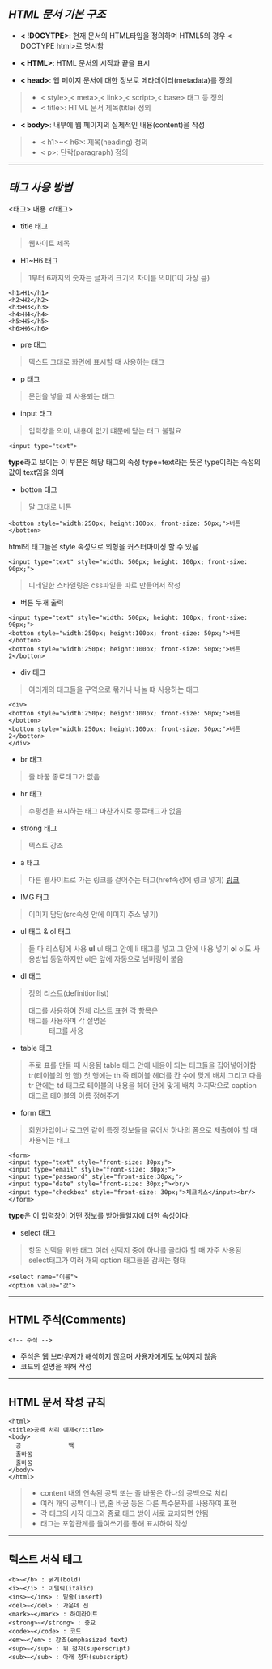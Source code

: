 ***HTML 문서 기본 구조***
----------------------------
- **< !DOCYTPE>**: 현재 문서의 HTML타입을 정의하며 HTML5의 경우 < DOCTYPE html>로 명시함

- **< HTML>**: HTML 문서의 시작과 끝을 표시

- **< head>**: 웹 페이지 문서에 대한 정보로 메타데이터(metadata)를 정의
>- < style>,< meta>,< link>,< script>,< base> 태그 등 정의
>- < title>: HTML 문서 제목(title) 정의

- **< body>**: 내부에 웹 페이지의 실제적인 내용(content)을 작성
>- < h1>~< h6>: 제목(heading) 정의
>- < p>: 단락(paragraph) 정의

***

***태그 사용 방법***
------------------------
<태그> 내용 </태그>

- title 태그
>웹사이트 제목

- H1~H6 태그
>1부터 6까지의 숫자는 글자의 크기의 차이를 의미(1이 가장 큼)
```
<h1>H1</h1>
<h2>H2</h2>
<h3>H3</h3>
<h4>H4</h4>
<h5>H5</h5>
<h6>H6</h6>
```

- pre 태그
>텍스트 그대로 화면에 표시할 때 사용하는 태그

- p 태그
>문단을 넣을 때 사용되는 태그

- input 태그
>입력창을 의미, 내용이 없기 떄문에 닫는 태그 불필요

```
<input type="text">
```

**type**라고 보이는 이 부분은 해당 태그의 속성
type=text라는 뜻은 type이라는 속성의 값이 text임을 의미

- botton 태그
>말 그대로 버튼
```
<botton style="width:250px; height:100px; front-size: 50px;">버튼</botton>
```

  html의 태그들은 style 속성으로 외형을 커스터마이징 할 수 있음
 ```
 <input type="text" style="width: 500px; height: 100px; front-sixe: 90px;">
 ```
 >디테일한 스타일링은 css파일을 따로 만들어서 작성

- 버튼 두개 출력
 ```
 <input type="text" style="width: 500px; height: 100px; front-sixe: 90px;">
 <botton style="width:250px; height:100px; front-size: 50px;">버튼</botton>
 <botton style="width:250px; height:100px; front-size: 50px;">버튼2</botton>
 ```

 - div 태그
 >여러개의 태그들을 구역으로 묶거나 나눌 떄 사용하는 태그
  ```
  <div>
  <botton style="width:250px; height:100px; front-size: 50px;">버튼</botton>
  <botton style="width:250px; height:100px; front-size: 50px;">버튼2</botton>
  </div>
  ```

  - br 태그
 >줄 바꿈
 >종료태그가 없음

 - hr 태그
 >수평선을 표시하는 태그
 >마찬가지로 종료태그가 없음
  
  - strong 태그
 >텍스트 강조

 - a 태그
 >다른 웹사이트로 가는 링크를 걸어주는 태그(href속성에 링크 넣기)
 ><a href="링크 주소">링크</a>

 - IMG 태그
 >이미지 담당(src속성 안에 이미지 주소 넣기)

 - ul 태그 & ol 태그
 >둘 다 리스팅에 사용
 > **ul** ul 태그 안에 li 태그를 넣고 그 안에 내용 넣기
 > **ol** ol도 사용방법 동일하지만 ol은 앞에 자동으로 넘버링이 붙음

 - dl 태그
 >정의 리스트(definitionlist)
 ><dl>태그를 사용하여 전체 리스트 표현
 >각 항목은 <dt> 태그를 사용하며 각 설명은 <dd>태그를 사용
 
 - table 태그
 >주로 표를 만들 때 사용됨
 > table 태그 안에 내용이 되는 태그들을 집어넣어야함
 > tr(테이블의 한 행)
 > 첫 행에는 th 즉 테이블 헤더를 칸 수에 맞게 배치
 > 그리고 다음 tr 안에는 td 태그로 테이블의 내용을 헤더 칸에 맞게 배치
 > 마지막으로 caption 태그로 테이블의 이름 정해주기

 - form 태그
  >회원가입이나 로그인 같이 특정 정보들을 묶어서 하나의 폼으로 제출해야 할 때 사용되는 태그
   ```
   <form>
   <input type="text" style="front-size: 30px;">
   <input type="email" style="front-size: 30px;">
   <input type="password" style="front-size:30px;">
   <input type="date" style="front-size: 30px;"><br/>
   <input type="checkbox" style="front-size: 30px;">체크박스</input><br/>
   </form>
   ```
  **type**은 이 입력창이 어떤 정보를 받아들일지에 대한 속성이다.

 - select 태그
 >항목 선택을 위한 태그
 >여러 선택지 중에 하나를 골라야 할 때 자주 사용됨
 >select태그가 여러 개의 option 태그들을 감싸는 형태
 ```
 <select name="이름">
 <option value="값">
 ```

***

**HTML 주석(Comments)**
-------------------------
```
<!-- 주석 -->
```
- 주석은 웹 브라우저가 해석하지 않으며 사용자에게도 보여지지 않음
- 코드의 설명을 위해 작성

***

**HTML 문서 작성 규칙**
------------------------
```
<html>
<title>공백 처리 예제</title>
<body>
  공             백
  줄바꿈
  줄바꿈
</body>
</html>
```
>- content 내의 연속된 공백 또는 줄 바꿈은 하나의 공백으로 처리
>- 여러 개의 공백이나 탭,줄 바꿈 등은 다른 특수문자를 사용하여 표현
>- 각 태그의 시작 태그와 종료 태그 쌍이 서로 교차되면 안됨
>- 태그는 포함관계를 들여쓰기를 통해 표시하여 작성

***

**텍스트 서식 태그**
---------------------

```
<b>~</b> : 굵게(bold)
<i>~</i> : 이텔릭(italic)
<ins>~</ins> : 밑줄(insert)
<del>~</del> : 가운데 선
<mark>~</mark> : 하이라이트
<strong>~</strong> : 중요
<code>~</code> : 코드
<em>~</em> : 강조(emphasized text)
<sup>~</sup> : 위 첨자(superscript)
<sub>~</sub> : 아래 첨자(subscript)
```
